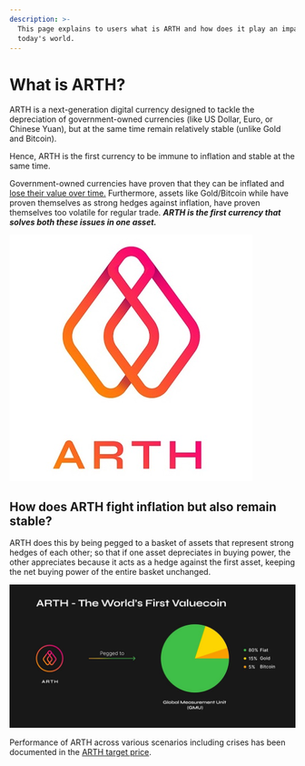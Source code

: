 ```yaml
---
description: >-
  This page explains to users what is ARTH and how does it play an impact in
  today's world.
---
```


# What is ARTH?

ARTH is a next-generation digital currency designed to tackle the depreciation of government-owned currencies \(like US Dollar, Euro, or Chinese Yuan\), but at the same time remain relatively stable \(unlike Gold and Bitcoin\).

Hence, ARTH is the first currency to be immune to inflation and stable at the same time.

Government-owned currencies have proven that they can be inflated and[ lose their value over time.](the-money-illusion.md) Furthermore, assets like Gold/Bitcoin while have proven themselves as strong hedges against inflation, have proven themselves too volatile for regular trade. _**ARTH is the first currency that solves both these issues in one asset.**_

![](../.gitbook/assets/mahadao-asset-10%20%282%29.jpg)

## How does ARTH fight inflation but also remain stable? 

ARTH does this by being pegged to a basket of assets that represent strong hedges of each other; so that if one asset depreciates in buying power, the other appreciates because it acts as a hedge against the first asset, keeping the net buying power of the entire basket unchanged.

![](../.gitbook/assets/image%20%2868%29.png)

Performance of ARTH across various scenarios including crises has been documented in the [ARTH target price](../arth-201/what-is-the-global-measurement-uni-gmu.md). 

